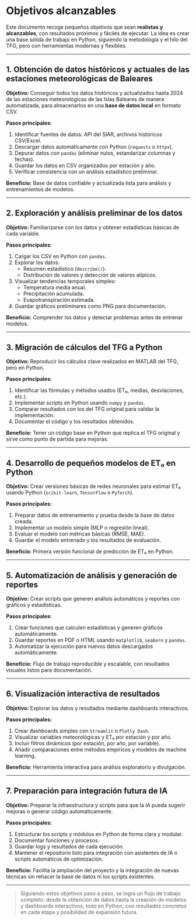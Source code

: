# Objetivos alcanzables

Este documento recoge pequeños objetivos que sean **realistas y alcanzables**, con resultados próximos y fáciles de ejecutar. La idea es crear una base sólida de trabajo en Python, siguiendo la metodología y el hilo del TFG, pero con herramientas modernas y flexibles.

---

## 1. Obtención de datos históricos y actuales de las estaciones meteorológicas de Baleares

**Objetivo:** Conseguir todos los datos históricos y actualizados hasta 2024 de las estaciones meteorológicas de las Islas Baleares de manera automatizada, para almacenarlos en una **base de datos local** en formato CSV.

**Pasos principales:**
1. Identificar fuentes de datos: API del SIAR, archivos históricos CSV/Excel.
2. Descargar datos automáticamente con Python (`requests` o `httpx`).
3. Depurar datos con `pandas` (eliminar nulos, estandarizar columnas y fechas).
4. Guardar los datos en CSV organizados por estación y año.
5. Verificar consistencia con un análisis estadístico preliminar.

**Beneficio:** Base de datos confiable y actualizada lista para análisis y entrenamientos de modelos.

---

## 2. Exploración y análisis preliminar de los datos

**Objetivo:** Familiarizarse con los datos y obtener estadísticas básicas de cada variable.

**Pasos principales:**
1. Cargar los CSV en Python con `pandas`.
2. Explorar los datos:
   - Resumen estadístico (`describe()`).
   - Distribución de valores y detección de valores atípicos.
3. Visualizar tendencias temporales simples:
   - Temperatura media anual.
   - Precipitación acumulada.
   - Evapotranspiración estimada.
4. Guardar gráficos preliminares como PNG para documentación.

**Beneficio:** Comprender los datos y detectar problemas antes de entrenar modelos.

---

## 3. Migración de cálculos del TFG a Python

**Objetivo:** Reproducir los cálculos clave realizados en MATLAB del TFG, pero en Python.

**Pasos principales:**
1. Identificar las fórmulas y métodos usados (ET₀, medias, desviaciones, etc.).
2. Implementar scripts en Python usando `numpy` y `pandas`.
3. Comparar resultados con los del TFG original para validar la implementación.
4. Documentar el código y los resultados obtenidos.

**Beneficio:** Tener un código base en Python que replica el TFG original y sirve como punto de partida para mejoras.

---

## 4. Desarrollo de pequeños modelos de ET₀ en Python

**Objetivo:** Crear versiones básicas de redes neuronales para estimar ET₀ usando Python (`scikit-learn`, `TensorFlow` o `PyTorch`).

**Pasos principales:**
1. Preparar datos de entrenamiento y prueba desde la base de datos creada.
2. Implementar un modelo simple (MLP o regresión lineal).
3. Evaluar el modelo con métricas básicas (RMSE, MAE).
4. Guardar el modelo entrenado y los resultados de evaluación.

**Beneficio:** Primera versión funcional de predicción de ET₀ en Python.

---

## 5. Automatización de análisis y generación de reportes

**Objetivo:** Crear scripts que generen análisis automáticos y reportes con gráficos y estadísticas.

**Pasos principales:**
1. Crear funciones que calculen estadísticas y generen gráficos automáticamente.
2. Guardar reportes en PDF o HTML usando `matplotlib`, `seaborn` y `pandas`.
3. Automatizar la ejecución para nuevos datos descargados automáticamente.

**Beneficio:** Flujo de trabajo reproducible y escalable, con resultados visuales listos para documentación.

---

## 6. Visualización interactiva de resultados

**Objetivo:** Explorar los datos y resultados mediante dashboards interactivos.

**Pasos principales:**
1. Crear dashboards simples con `Streamlit` o `Plotly Dash`.
2. Visualizar variables meteorológicas y ET₀ por estación y por año.
3. Incluir filtros dinámicos (por estación, por año, por variable).
4. Añadir comparaciones entre métodos empíricos y modelos de machine learning.

**Beneficio:** Herramienta interactiva para análisis exploratorio y divulgación.

---

## 7. Preparación para integración futura de IA

**Objetivo:** Preparar la infraestructura y scripts para que la IA pueda sugerir mejoras o generar código automáticamente.

**Pasos principales:**
1. Estructurar los scripts y módulos en Python de forma clara y modular.
2. Documentar funciones y procesos.
3. Guardar logs y resultados de cada ejecución.
4. Mantener el repositorio listo para integración con asistentes de IA o scripts automáticos de optimización.

**Beneficio:** Facilita la ampliación del proyecto y la integración de nuevas técnicas sin rehacer la base de datos ni los scripts existentes.

---

> Siguiendo estos objetivos paso a paso, se logra un flujo de trabajo completo: desde la obtención de datos hasta la creación de modelos y dashboards interactivos, todo en Python, con resultados concretos en cada etapa y posibilidad de expansión futura.
